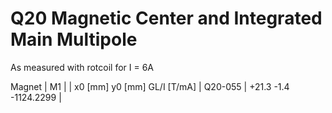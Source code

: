 Q20 Magnetic Center and Integrated Main Multipole
=================================================

As measured with rotcoil for I =   6A

Magnet  |             M1               |
        | x0 [mm]  y0 [mm] GL/I [T/mA] |
Q20-055 |   +21.3     -1.4 -1124.2299  |
